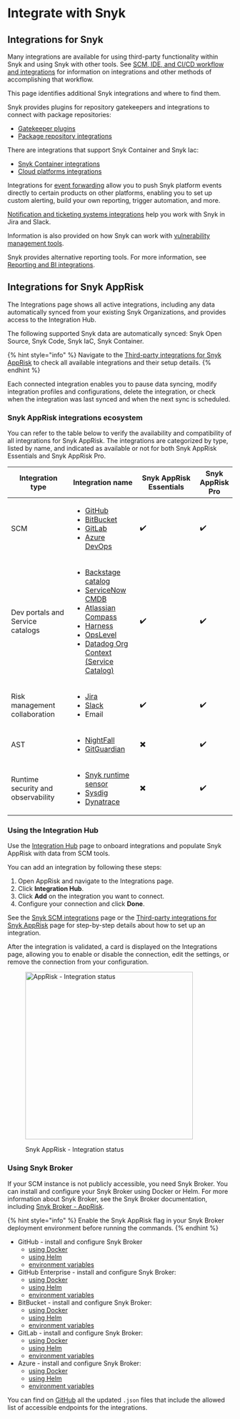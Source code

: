 # Integrate with Snyk

## Integrations for Snyk

Many integrations are available for using third-party functionality within Snyk and using Snyk with other tools. See [SCM, IDE, and CI/CD workflow and integrations](../scm-ide-and-ci-cd-integrations/) for information on integrations and other methods of accomplishing that workflow.

This page identifies additional Snyk integrations and where to find them.

Snyk provides plugins for repository gatekeepers and integrations to connect with package repositories:

* [Gatekeeper plugins](../scan-with-snyk/snyk-open-source/manage-vulnerabilities/gatekeeper-plugins/)
* [Package repository integrations](../scan-with-snyk/snyk-open-source/package-repository-integrations/)

There are integrations that support Snyk Container and Snyk Iac:

* [Snyk Container integrations](../scan-with-snyk/snyk-container/container-registry-integrations/)
* [Cloud platforms integrations](cloud-platforms-integrations/)

Integrations for [event forwarding](event-forwarding/) allow you to push Snyk platform events directly to certain products on other platforms, enabling you to set up custom alerting, build your own reporting, trigger automation, and more.

[Notification and ticketing systems integrations](jira-and-slack-integrations/) help you work with Snyk in Jira and Slack.

Information is also provided on how Snyk can work with [vulnerability management tools](vulnerability-management-tools/).

Snyk provides alternative reporting tools. For more information, see [Reporting and BI integrations](../manage-risk/reporting/reporting-and-bi-integrations-snowflake-data-share/).

## Integrations for Snyk AppRisk

The Integrations page shows all active integrations, including any data automatically synced from your existing Snyk Organizations, and provides access to the Integration Hub.

The following supported Snyk data are automatically synced: Snyk Open Source, Snyk Code, Snyk IaC, Snyk Container.&#x20;

{% hint style="info" %}
Navigate to the [Third-party integrations for Snyk AppRisk](connect-a-third-party-integration.md) to check all available integrations and their setup details.&#x20;
{% endhint %}

Each connected integration enables you to pause data syncing, modify integration profiles and configurations, delete the integration, or check when the integration was last synced and when the next sync is scheduled.

### Snyk AppRisk integrations ecosystem

You can refer to the table below to verify the availability and compatibility of all integrations for Snyk AppRisk. The integrations are categorized by type, listed by name, and indicated as available or not for both Snyk AppRisk Essentials and Snyk AppRisk Pro.

<table><thead><tr><th width="172">Integration type</th><th width="164">Integration name</th><th width="198">Snyk AppRisk Essentials</th><th>Snyk AppRisk Pro</th></tr></thead><tbody><tr><td>SCM</td><td><ul><li><a href="../scm-ide-and-ci-cd-integrations/snyk-scm-integrations/github.md#group-level-snyk-apprisk-integrations">GitHub</a></li><li><a href="../scm-ide-and-ci-cd-integrations/snyk-scm-integrations/bitbucket-cloud.md#group-level-snyk-apprisk-integrations">BitBucket</a></li><li><a href="../scm-ide-and-ci-cd-integrations/snyk-scm-integrations/gitlab.md#group-level-snyk-apprisk-integrations">GitLab</a></li><li><a href="../scm-ide-and-ci-cd-integrations/snyk-scm-integrations/azure-repositories-tfs.md#group-level-snyk-apprisk-integrations">Azure DevOps</a></li></ul></td><td>                <span data-gb-custom-inline data-tag="emoji" data-code="2714">✔️</span></td><td>                   <span data-gb-custom-inline data-tag="emoji" data-code="2714">✔️</span></td></tr><tr><td>Dev portals and Service catalogs</td><td><ul><li><a href="../scm-ide-and-ci-cd-integrations/snyk-scm-integrations/application-context-for-scm-integrations/">Backstage catalog</a></li><li><a href="connect-a-third-party-integration.md#servicenow-cmdb-setup-guide">ServiceNow CMDB</a></li><li><a href="../scm-ide-and-ci-cd-integrations/snyk-scm-integrations/application-context-for-scm-integrations/#atlassian-compass">Atlassian Compass</a></li><li><a href="../scm-ide-and-ci-cd-integrations/snyk-scm-integrations/application-context-for-scm-integrations/#harness">Harness</a></li><li><a href="../scm-ide-and-ci-cd-integrations/snyk-scm-integrations/application-context-for-scm-integrations/#opslevel">OpsLevel</a></li><li><a href="../scm-ide-and-ci-cd-integrations/snyk-scm-integrations/application-context-for-scm-integrations/#datadog-org-context-service-catalog">Datadog Org Context (Service Catalog)</a></li></ul></td><td>               <span data-gb-custom-inline data-tag="emoji" data-code="2714">✔️</span></td><td>                     <span data-gb-custom-inline data-tag="emoji" data-code="2714">✔️</span></td></tr><tr><td>Risk management collaboration</td><td><ul><li><a href="connect-a-third-party-integration.md#jira-setup-guide">Jira</a></li><li><a href="jira-and-slack-integrations/slack-integration.md">Slack</a></li><li>Email</li></ul></td><td>                <span data-gb-custom-inline data-tag="emoji" data-code="2714">✔️</span></td><td>                    <span data-gb-custom-inline data-tag="emoji" data-code="2714">✔️</span></td></tr><tr><td>AST</td><td><ul><li><a href="connect-a-third-party-integration.md#nightfall-setup-guide">NightFall</a></li><li><a href="connect-a-third-party-integration.md#gitguardian-setup-guide">GitGuardian</a></li></ul></td><td>               <span data-gb-custom-inline data-tag="emoji" data-code="2716">✖️</span></td><td>                     <span data-gb-custom-inline data-tag="emoji" data-code="2714">✔️</span></td></tr><tr><td>Runtime security and observability</td><td><ul><li><a href="../manage-risk/snyk-apprisk/integrations-for-snyk-apprisk/snyk-runtime-sensor.md">Snyk runtime sensor</a></li><li><a href="connect-a-third-party-integration.md#sysdig-setup-guide">Sysdig</a></li><li><a href="connect-a-third-party-integration.md#dynatrace-setup-guide">Dynatrace</a></li></ul></td><td>               <span data-gb-custom-inline data-tag="emoji" data-code="2716">✖️</span></td><td>                     <span data-gb-custom-inline data-tag="emoji" data-code="2714">✔️</span></td></tr></tbody></table>

### Using the Integration Hub

Use the [Integration Hub](../getting-started/snyk-web-ui.md#manage-integrations-for-asset-discovery-asset-coverage-and-issues-from-third-party-vendors) page to onboard integrations and populate Snyk AppRisk with data from SCM tools.

You can add an integration by following these steps:

1. Open AppRisk and navigate to the Integrations page.
2. Click **Integration Hub**.
3. Click **Add** on the integration you want to connect.
4. Configure your connection and click **Done**.

See the [Snyk SCM integrations](../scm-ide-and-ci-cd-integrations/snyk-scm-integrations/#group-level-snyk-apprisk-scm-integrations) page or the [Third-party integrations for Snyk AppRisk](connect-a-third-party-integration.md) page for step-by-step details about how to set up an integration.

After the integration is validated, a card is displayed on the Integrations page, allowing you to enable or disable the connection, edit the settings, or remove the connection from your configuration.

<figure><img src="../.gitbook/assets/image (11) (4).png" alt="AppRisk - Integration status" width="375"><figcaption><p>Snyk AppRisk - Integration status</p></figcaption></figure>

### Using Snyk Broker

If your SCM instance is not publicly accessible, you need Snyk Broker. You can install and configure your Snyk Broker using Docker or Helm. For more information about Snyk Broker, see the Snyk Broker documentation, including [Snyk Broker - AppRisk](../enterprise-setup/snyk-broker/snyk-broker-apprisk.md).

{% hint style="info" %}
Enable the Snyk AppRisk flag in your Snyk Broker deployment environment before running the commands.
{% endhint %}

* GitHub - install and configure Snyk Broker
  * [using Docker](../enterprise-setup/snyk-broker/install-and-configure-snyk-broker/github-prerequisites-and-steps-to-install-and-configure-broker/broker-example-set-up-snyk-broker-with-github.md#docker-run-command-to-set-up-a-broker-client-for-github)
  * [using Helm](../enterprise-setup/snyk-broker/install-and-configure-snyk-broker/github-prerequisites-and-steps-to-install-and-configure-broker/github-install-and-configure-using-helm.md)
  * [environment variables](../enterprise-setup/snyk-broker/install-and-configure-snyk-broker/github-prerequisites-and-steps-to-install-and-configure-broker/github-environment-variables-for-snyk-broker.md)
* GitHub Enterprise - install and configure Snyk Broker:
  * [using Docker](../enterprise-setup/snyk-broker/install-and-configure-snyk-broker/github-enterprise-prerequisites-and-steps-to-install-and-configure-broker/setup-broker-with-github-enterprise.md#docker-run-command-to-set-up-a-broker-client-for-github-enterprise)
  * [using Helm](../enterprise-setup/snyk-broker/install-and-configure-snyk-broker/github-enterprise-prerequisites-and-steps-to-install-and-configure-broker/github-enterprise-install-and-configure-using-helm.md)
  * [environment variables](../enterprise-setup/snyk-broker/install-and-configure-snyk-broker/github-enterprise-prerequisites-and-steps-to-install-and-configure-broker/github-enterprise-environment-variables-for-snyk-broker.md)
* BitBucket - install and configure Snyk Broker:
  * [using Docker](../enterprise-setup/snyk-broker/install-and-configure-snyk-broker/bitbucket-server-data-center-prerequisites-and-steps-to-install-and-configure-broker/data-center.md#docker-run-command-to-set-up-a-broker-client-for-bitbucket)
  * [using Helm](../enterprise-setup/snyk-broker/install-and-configure-snyk-broker/bitbucket-server-data-center-prerequisites-and-steps-to-install-and-configure-broker/bitbucket-server-data-center-install-and-configure-using-helm.md)
  * [environment variables](../enterprise-setup/snyk-broker/install-and-configure-snyk-broker/bitbucket-server-data-center-prerequisites-and-steps-to-install-and-configure-broker/bitbucket-server-data-center-environment-variables-for-snyk-broker-basic-auth.md)
* GitLab - install and configure Snyk Broker:
  * [using Docker](../enterprise-setup/snyk-broker/install-and-configure-snyk-broker/gitlab-prerequisites-and-steps-to-install-and-configure-broker/setup-broker-with-gitlab.md#docker-run-command-to-set-up-a-broker-client-for-gitlab)
  * [using Helm](../enterprise-setup/snyk-broker/install-and-configure-snyk-broker/gitlab-prerequisites-and-steps-to-install-and-configure-broker/gitlab-install-and-configure-using-helm.md)
  * [environment variables](../enterprise-setup/snyk-broker/install-and-configure-snyk-broker/gitlab-prerequisites-and-steps-to-install-and-configure-broker/gitlab-environment-variables-for-snyk-broker.md)
* Azure - install and configure Snyk Broker:
  * [using Docker](../enterprise-setup/snyk-broker/install-and-configure-snyk-broker/azure-repos-prerequisites-and-steps-to-install-and-configure-broker/setup-broker-with-azure-repos.md#docker-run-command-to-set-up-a-broker-client-for-azure-repos)
  * [using Helm](../enterprise-setup/snyk-broker/install-and-configure-snyk-broker/azure-repos-prerequisites-and-steps-to-install-and-configure-broker/azure-repos-install-and-configure-and-configure-using-helm.md)
  * [environment variables](../enterprise-setup/snyk-broker/install-and-configure-snyk-broker/azure-repos-prerequisites-and-steps-to-install-and-configure-broker/azure-repos-environment-variables-for-snyk-broker.md)

You can find on [GitHub](https://github.com/snyk/broker/tree/565242baf003f06f445489dd96cc68c8386ede38/defaultFilters/apprisk) all the updated `.json` files that include the allowed list of accessible endpoints for the integrations.
